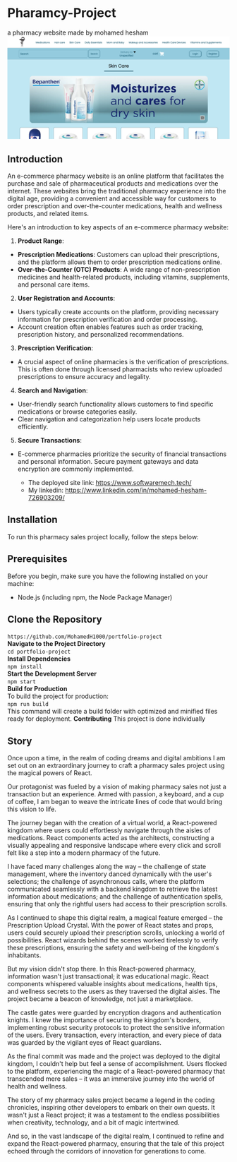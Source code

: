   # Pharamcy-Project
a pharmacy website made by mohamed hesham
![skin care category image](https://github.com/MohamedH1000/portfolio-project/blob/main/Screenshot%202023-11-01%20195629.png?raw=true)
  ## Introduction
An e-commerce pharmacy website is an online platform that facilitates the purchase and sale of pharmaceutical products and medications over the internet. These websites bring the traditional pharmacy experience into the digital age, providing a convenient and accessible way for customers to order prescription and over-the-counter medications, health and wellness products, and related items.

Here's an introduction to key aspects of an e-commerce pharmacy website:
1. **Product Range**:

- **Prescription Medications**: Customers can upload their prescriptions, and the platform allows them to order prescription medications online.
- **Over-the-Counter (OTC) Products**: A wide range of non-prescription medicines and health-related products, including vitamins, supplements, and personal care items.
2. **User Registration and Accounts**:

- Users typically create accounts on the platform, providing necessary information for prescription verification and order processing.
- Account creation often enables features such as order tracking, prescription history, and personalized recommendations.
3. **Prescription Verification**:
- A crucial aspect of online pharmacies is the verification of prescriptions. This is often done through licensed pharmacists who review uploaded prescriptions to ensure accuracy and legality.
4. **Search and Navigation**:
- User-friendly search functionality allows customers to find specific medications or browse categories easily.
- Clear navigation and categorization help users locate products efficiently.
5. **Secure Transactions**:
- E-commerce pharmacies prioritize the security of financial transactions and personal information. Secure payment gateways and data encryption are commonly implemented.

  - The deployed site link: https://www.softwaremech.tech/
  - My linkedin: https://www.linkedin.com/in/mohamed-hesham-726903209/

## Installation
To run this pharmacy sales project locally, follow the steps below:

## Prerequisites
Before you begin, make sure you have the following installed on your machine:
- Node.js (including npm, the Node Package Manager)
## Clone the Repository<br>
`https://github.com/MohamedH1000/portfolio-project`<br>
**Navigate to the Project Directory**<br>
`cd portfolio-project`<br>
**Install Dependencies**<br>
`npm install`<br>
**Start the Development Server**<br>
`npm start`<br>
**Build for Production**<br>
To build the project for production:<br>
`npm run build`<br>
This command will create a build folder with optimized and minified files ready for deployment.
**Contributing**
This project is done individually

## Story
Once upon a time, in the realm of coding dreams and digital ambitions I am set out on an extraordinary journey to craft a pharmacy sales project using the magical powers of React.

Our protagonist was fueled by a vision of making pharmacy sales not just a transaction but an experience. Armed with passion, a keyboard, and a cup of coffee, I am began to weave the intricate lines of code that would bring this vision to life.

The journey began with the creation of a virtual world, a React-powered kingdom where users could effortlessly navigate through the aisles of medications. React components acted as the architects, constructing a visually appealing and responsive landscape where every click and scroll felt like a step into a modern pharmacy of the future.

I have faced many challenges along the way – the challenge of state management, where the inventory danced dynamically with the user's selections; the challenge of asynchronous calls, where the platform communicated seamlessly with a backend kingdom to retrieve the latest information about medications; and the challenge of authentication spells, ensuring that only the rightful users had access to their prescription scrolls.

As I continued to shape this digital realm, a magical feature emerged – the Prescription Upload Crystal. With the power of React states and props, users could securely upload their prescription scrolls, unlocking a world of possibilities. React wizards behind the scenes worked tirelessly to verify these prescriptions, ensuring the safety and well-being of the kingdom's inhabitants.

But my vision didn't stop there. In this React-powered pharmacy, information wasn't just transactional; it was educational magic. React components whispered valuable insights about medications, health tips, and wellness secrets to the users as they traversed the digital aisles. The project became a beacon of knowledge, not just a marketplace.

The castle gates were guarded by encryption dragons and authentication knights. I knew the importance of securing the kingdom's borders, implementing robust security protocols to protect the sensitive information of the users. Every transaction, every interaction, and every piece of data was guarded by the vigilant eyes of React guardians.

As the final commit was made and the project was deployed to the digital kingdom, I couldn't help but feel a sense of accomplishment. Users flocked to the platform, experiencing the magic of a React-powered pharmacy that transcended mere sales – it was an immersive journey into the world of health and wellness.

The story of my pharmacy sales project became a legend in the coding chronicles, inspiring other developers to embark on their own quests. It wasn't just a React project; it was a testament to the endless possibilities when creativity, technology, and a bit of magic intertwined.

And so, in the vast landscape of the digital realm, I continued to refine and expand the React-powered pharmacy, ensuring that the tale of this project echoed through the corridors of innovation for generations to come.
